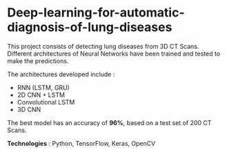 # Deep-learning-for-automatic-diagnosis-of-lung-diseases

This project consists of detecting lung diseases from 3D CT Scans. Different architectures of Neural Networks have been trained and tested to make the predictions.

The architectures developed include :

- RNN (LSTM, GRU)
- 2D CNN + LSTM
- Convolutional LSTM
- 3D CNN

The best model has an accuracy of **96%**, based on a test set of 200 CT Scans.

**Technologies** : Python, TensorFlow, Keras, OpenCV
